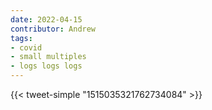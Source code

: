 ```yaml
---
date: 2022-04-15
contributor: Andrew
tags:
- covid
- small multiples
- logs logs logs
---
```


{{< tweet-simple "1515035321762734084" >}}

<!-- {< tweet user="michaelmina_lab" id="1515035321762734084" >}} -->

